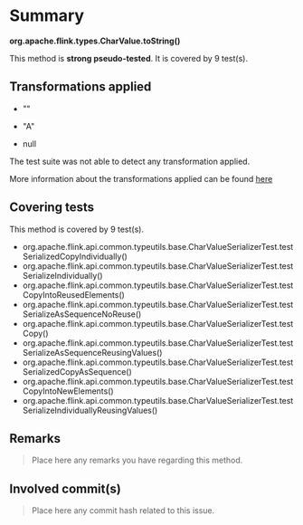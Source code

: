 # Summary
**org.apache.flink.types.CharValue.toString()**

This method is **strong pseudo-tested**.
It is covered by 9 test(s). 


## Transformations applied

- &quot;&quot;

- &quot;A&quot;

- null


The test suite was not able to detect any transformation applied.

More information about the transformations applied can be found [here](https://github.com/STAMP-project/pitest-descartes)

## Covering tests
This method is covered by 9 test(s).
* org.apache.flink.api.common.typeutils.base.CharValueSerializerTest.testSerializedCopyIndividually()
* org.apache.flink.api.common.typeutils.base.CharValueSerializerTest.testSerializeIndividually()
* org.apache.flink.api.common.typeutils.base.CharValueSerializerTest.testCopyIntoReusedElements()
* org.apache.flink.api.common.typeutils.base.CharValueSerializerTest.testSerializeAsSequenceNoReuse()
* org.apache.flink.api.common.typeutils.base.CharValueSerializerTest.testCopy()
* org.apache.flink.api.common.typeutils.base.CharValueSerializerTest.testSerializeAsSequenceReusingValues()
* org.apache.flink.api.common.typeutils.base.CharValueSerializerTest.testSerializedCopyAsSequence()
* org.apache.flink.api.common.typeutils.base.CharValueSerializerTest.testCopyIntoNewElements()
* org.apache.flink.api.common.typeutils.base.CharValueSerializerTest.testSerializeIndividuallyReusingValues()


## Remarks
> Place here any remarks you have regarding this method.

## Involved commit(s)

> Place here any commit hash related to this issue.
